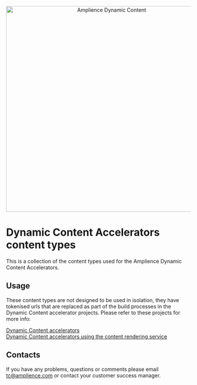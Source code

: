<div align="center">
    <a href="http://docs.amplience.net/">
        <img src="https://amp-github-assets.s3-eu-west-1.amazonaws.com/header.png" alt="Amplience Dynamic  Content" title="Amplience Dynamic Content" style="margin-left:auto; margin-right:auto; display:block;" width="560px" />
    </a>
</div>

# Dynamic Content Accelerators content types

This is a collection of the content types used for the Amplience Dynamic Content Accelerators.

## Usage

These content types are not designed to be used in isolation, they have tokenised urls that are replaced as part of the build processes in the Dynamic Content accelerator projects. Please refer to these projects for more info:

<a href="https://github.com/amplience/dc-accelerators">Dynamic Content accelerators</a><br/>
<a href="https://github.com/amplience/dc-accelerators-content-rendering-service">Dynamic Content accelerators using the content rendering service</a>


## Contacts
If you have any problems, questions or comments please email tc@amplience.com or contact your customer success manager.
